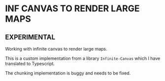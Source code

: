 # INF CANVAS TO RENDER LARGE MAPS

## EXPERIMENTAL

Working with infinite canvas to render large maps.

This is a custom implementation from a library `Infinite-Canvas` which I have translated to Typescript.

The chunking implementation is buggy and needs to be fixed.
